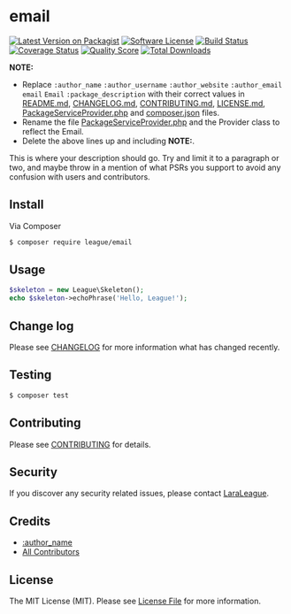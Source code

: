 # email

[![Latest Version on Packagist][ico-version]][link-packagist]
[![Software License][ico-license]](LICENSE.md)
[![Build Status][ico-travis]][link-travis]
[![Coverage Status][ico-scrutinizer]][link-scrutinizer]
[![Quality Score][ico-code-quality]][link-code-quality]
[![Total Downloads][ico-downloads]][link-downloads]


**NOTE:**
- Replace ```:author_name``` ```:author_username``` ```:author_website``` ```:author_email``` ```email``` ```Email``` ```:package_description``` with their correct values in [README.md](README.md), [CHANGELOG.md](CHANGELOG.md), [CONTRIBUTING.md](CONTRIBUTING.md), [LICENSE.md](LICENSE.md), [PackageServiceProvider.php](src/PackageServiceProvider.php) and [composer.json](composer.json) files.
- Rename the file [PackageServiceProvider.php](src/PackageServiceProvider.php) and the Provider class to reflect the Email.
- Delete the above lines up and including **NOTE:**.

This is where your description should go. Try and limit it to a paragraph or two, and maybe throw in a mention of what
PSRs you support to avoid any confusion with users and contributors.

## Install

Via Composer

``` bash
$ composer require league/email
```

## Usage

``` php
$skeleton = new League\Skeleton();
echo $skeleton->echoPhrase('Hello, League!');
```

## Change log

Please see [CHANGELOG](CHANGELOG.md) for more information what has changed recently.

## Testing

``` bash
$ composer test
```

## Contributing

Please see [CONTRIBUTING](CONTRIBUTING.md) for details.

## Security

If you discover any security related issues, please contact [LaraLeague](https://github.com/lara-league).

## Credits

- [:author_name][link-author]
- [All Contributors][link-contributors]

## License

The MIT License (MIT). Please see [License File](LICENSE.md) for more information.

[ico-version]: https://img.shields.io/packagist/v/league/email.svg?style=flat-square
[ico-license]: https://img.shields.io/badge/license-MIT-brightgreen.svg?style=flat-square
[ico-travis]: https://img.shields.io/travis/thephpleague/email/master.svg?style=flat-square
[ico-scrutinizer]: https://img.shields.io/scrutinizer/coverage/g/thephpleague/email.svg?style=flat-square
[ico-code-quality]: https://img.shields.io/scrutinizer/g/thephpleague/email.svg?style=flat-square
[ico-downloads]: https://img.shields.io/packagist/dt/league/email.svg?style=flat-square

[link-packagist]: https://packagist.org/packages/league/email
[link-travis]: https://travis-ci.org/thephpleague/email
[link-scrutinizer]: https://scrutinizer-ci.com/g/thephpleague/email/code-structure
[link-code-quality]: https://scrutinizer-ci.com/g/thephpleague/email
[link-downloads]: https://packagist.org/packages/league/email
[link-author]: https://github.com/:author_username
[link-contributors]: ../../contributors
